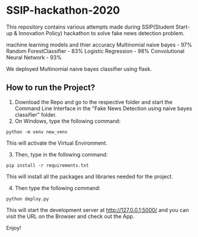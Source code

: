 # SSIP-hackathon-2020

This repository contains various attempts made during SSIP(Student Start-up & Innovation Policy) hackathon to solve fake news detection problem. 

machine learning models and thier accuracy
Multinomial naive bayes - 97%
Random ForestClassifier - 83%
Logistic Regression - 98%
Convolutional Neural Network - 93%

We deployed Multinomial naive bayes classifier using flask.
## How to run the Project? 

1. Download the Repo and go to the respective folder and start the Command Line Interface in the "Fake News Detection using naive bayes classifier" folder.
2. On Windows, type the following command: 

```
python -m venv new_venv
```

This will activate the Virtual Environment. 

3. Then, type in the following command: 

```
pip install -r requirements.txt
```

This will install all the packages and libraries needed for the project. 

4. Then type the following command: 

```
python deploy.py
```

This will start the development server at http://127.0.0.1:5000/ and you can visit the URL on the Browser and check out the App. 

Enjoy!

